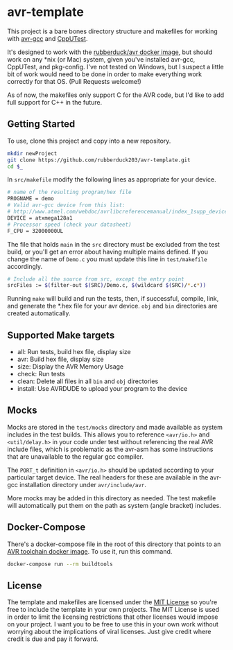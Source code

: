# avr-template

This project is a bare bones directory structure and makefiles for working with [avr-gcc][avr-gcc] and [CppUTest][cpputest]. 

It's designed to work with the [rubberduck/avr docker image][avr-docker], but should work on any *nix (or Mac) system, given you've installed avr-gcc, CppUTest, and pkg-config.
I've not tested on Windows, but I suspect a little bit of work would need to be done in order to make everything work correctly for that OS. (Pull Requests welcome!)

As of now, the makefiles only support C for the AVR code, but I'd like to add full support for C++ in the future. 

[avr-gcc]: http://www.atmel.com/webdoc/avrlibcreferencemanual/overview_1overview_gcc.html
[cpputest]: http://cpputest.github.io/
[avr-docker]: https://hub.docker.com/r/rubberduck/avr/

## Getting Started
To use, clone this project and copy into a new repository.

```bash
mkdir newProject
git clone https://github.com/rubberduck203/avr-template.git
cd $_
```

In `src/makefile` modify the following lines as appropriate for your device.

```bash
# name of the resulting program/hex file
PROGNAME = demo
# Valid avr-gcc device from this list: 
# http://www.atmel.com/webdoc/avrlibcreferencemanual/index_1supp_devices.html
DEVICE = atxmega128a1
# Processor speed (check your datasheet)
F_CPU = 32000000UL
```

The file that holds `main` in the `src` directory must be excluded from the test build,
or you'll get an error about having multiple mains defined.
If you change the name of `Demo.c` you must update this line in `test/makefile` accordingly.

```bash
# Include all the source from src, except the entry point
srcFiles := $(filter-out $(SRC)/Demo.c, $(wildcard $(SRC)/*.c*))
```

Running `make` will build and run the tests, then, if successful, compile, link, and generate the *.hex file for your avr device.
`obj` and `bin` directories are created automatically.

## Supported Make targets

- all: Run tests, build hex file, display size
- avr: Build hex file, display size
- size: Display the AVR Memory Usage
- check: Run tests
- clean: Delete all files in all `bin` and `obj` directories
- install: Use AVRDUDE to upload your program to the device

## Mocks

Mocks are stored in the `test/mocks` directory and made available as system includes in the test builds.
This allows you to reference `<avr/io.h>` and `<util/delay.h>` in your code under test without referencing the real AVR include files, which is problematic as the avr-asm has some instructions that are unavailable to the regular gcc compiler.

The `PORT_t` definition in `<avr/io.h>` should be updated according to your particular target device.
The real headers for these are available in the avr-gcc installation directory under `avr/include/avr`.

More mocks may be added in this directory as needed. The test makefile will automatically put them on the path as system (angle bracket) includes.

## Docker-Compose

There's a docker-compose file in the root of this directory that points to an [AVR toolchain docker image](https://hub.docker.com/r/rubberduck/avr).
To use it, run this command.

```bash
docker-compose run --rm buildtools
```

## License

The template and makefiles are licensed under the [MIT License](LICENSE) so you're free to include the template in your own projects. The MIT License is used in order to limit the licensing restrictions that other licenses would impose on your project. I want you to be free to use this in your own work without worrying about the implications of viral licenses. Just give credit where credit is due and pay it forward.

